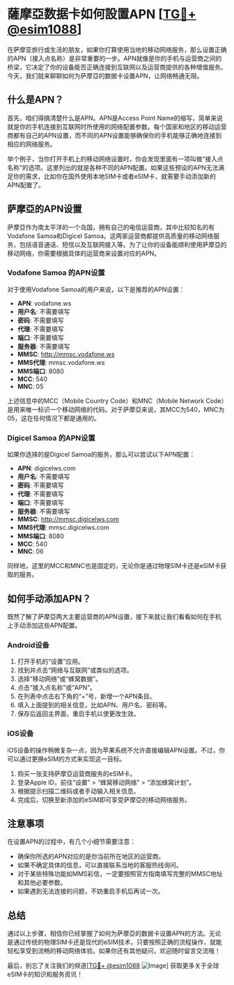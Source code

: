# 薩摩亞数据卡如何設置APN [[TG💪+ @esim1088](https://t.me/s/esim1088)]

在萨摩亚旅行或生活的朋友，如果你打算使用当地的移动网络服务，那么设置正确的APN（接入点名称）是非常重要的一步。APN就像是你的手机与运营商之间的桥梁，它决定了你的设备能否正确连接到互联网以及运营商提供的各种增值服务。今天，我们就来聊聊如何为萨摩亞的数据卡设置APN，让网络畅通无阻。

## 什么是APN？

首先，咱们得搞清楚什么是APN。APN是Access Point Name的缩写，简单来说就是你的手机连接到互联网时所使用的网络配置参数。每个国家和地区的移动运营商都有自己的APN设置，而不同的APN设置能够确保你的手机能够正确地连接到相应的网络服务。

举个例子，当你打开手机上的移动网络设置时，你会发现里面有一项叫做“接入点名称”的选项。这里列出的就是各种不同的APN配置。如果这些预设的APN无法满足你的需求，比如你在国外使用本地SIM卡或者eSIM卡，就需要手动添加新的APN配置了。

## 萨摩亞的APN设置

萨摩亞作为南太平洋的一个岛国，拥有自己的电信运营商，其中比较知名的有Vodafone Samoa和Digicel Samoa。这两家运营商都提供高质量的移动网络服务，包括语音通话、短信以及互联网接入等。为了让你的设备能顺利使用萨摩亞的移动网络，你需要根据具体的运营商来设置对应的APN。

### Vodafone Samoa 的APN设置

对于使用Vodafone Samoa的用户来说，以下是推荐的APN设置：

- **APN**: vodafone.ws  
- **用户名**: 不需要填写  
- **密码**: 不需要填写  
- **代理**: 不需要填写  
- **端口**: 不需要填写  
- **服务器**: 不需要填写  
- **MMSC**: http://mmsc.vodafone.ws  
- **MMS代理**: mmsc.vodafone.ws  
- **MMS端口**: 8080  
- **MCC**: 540  
- **MNC**: 05  

上述信息中的MCC（Mobile Country Code）和MNC（Mobile Network Code）是用来唯一标识一个移动网络的代码。对于萨摩亞来说，其MCC为540，MNC为05，这在任何情况下都是通用的。

### Digicel Samoa 的APN设置

如果你选择的是Digicel Samoa的服务，那么可以尝试以下APN配置：

- **APN**: digicelws.com  
- **用户名**: 不需要填写  
- **密码**: 不需要填写  
- **代理**: 不需要填写  
- **端口**: 不需要填写  
- **服务器**: 不需要填写  
- **MMSC**: http://mmsc.digicelws.com  
- **MMS代理**: mmsc.digicelws.com  
- **MMS端口**: 8080  
- **MCC**: 540  
- **MNC**: 06  

同样地，这里的MCC和MNC也是固定的，无论你是通过物理SIM卡还是eSIM卡获取的服务。

## 如何手动添加APN？

既然了解了萨摩亞两大主要运营商的APN设置，接下来就让我们看看如何在手机上手动添加这些APN配置。

### Android设备

1. 打开手机的“设置”应用。
2. 找到并点击“网络与互联网”或类似的选项。
3. 选择“移动网络”或“蜂窝数据”。
4. 点击“接入点名称”或“APN”。
5. 在列表中点击右下角的“+”号，新增一个APN条目。
6. 填入上面提到的相关信息，比如APN、用户名、密码等。
7. 保存后返回主界面，重启手机以使更改生效。

### iOS设备

iOS设备的操作稍微复杂一点，因为苹果系统不允许直接编辑APN设置。不过，你可以通过更换eSIM的方式来实现这一目标。

1. 购买一张支持萨摩亞运营商服务的eSIM卡。
2. 登录Apple ID，前往“设置” > “蜂窝移动网络” > “添加蜂窝计划”。
3. 根据提示扫描二维码或者手动输入相关信息。
4. 完成后，切换至新添加的eSIM即可享受萨摩亞的移动网络服务。

## 注意事项

在设置APN的过程中，有几个小细节需要注意：

- 确保你所选的APN对应的是你当前所在地区的运营商。
- 如果不确定具体的信息，可以直接联系当地的客服热线询问。
- 对于某些特殊功能如MMS彩信，一定要按照官方指南填写完整的MMSC地址和其他必要参数。
- 如果遇到无法连接的问题，不妨重启手机后再试一次。

## 总结

通过以上步骤，相信你已经掌握了如何为萨摩亞的数据卡设置APN的方法。无论是通过传统的物理SIM卡还是现代的eSIM技术，只要按照正确的流程操作，就能轻松享受到流畅的移动网络体验。如果你还有其他疑问，欢迎随时留言交流哦！

最后，别忘了关注我们的频道[[TG💪+ @esim1088](https://t.me/s/esim1088) ![Image](https://i.postimg.cc/4NQfJmqS/Snipaste-2025-05-13-00-14-12.png)] 获取更多关于全球eSIM卡的知识和服务资讯！